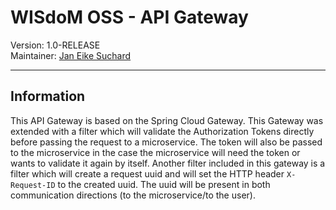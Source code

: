 # WISdoM OSS - API Gateway
Version: 1.0-RELEASE<br>
Maintainer: [Jan Eike Suchard](mailto:jan.eike.suchard@uni-oldenburg.de)
<hr>

## Information
This API Gateway is based on the Spring Cloud Gateway. This Gateway was extended
with a filter which will validate the Authorization Tokens directly before 
passing the request to a microservice. The token will also be passed to the
microservice in the case the microservice will need the token or wants to validate
it again by itself. Another filter included in this gateway is a filter which
will create a request uuid and will set the HTTP header `X-Request-ID` to the 
created uuid. The uuid will be present in both communication directions (to the 
microservice/to the user).
